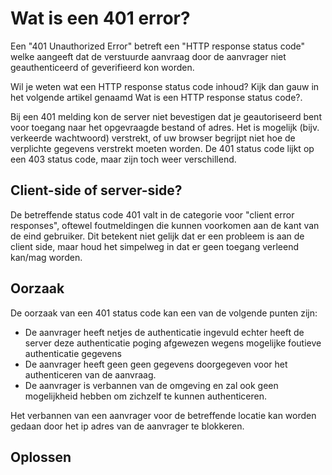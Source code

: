 # Wat is een 401 error?
Een "401 Unauthorized Error" betreft een "HTTP response status code" welke aangeeft dat de verstuurde aanvraag door de aanvrager niet geauthenticeerd of geverifieerd kon worden.

Wil je weten wat een HTTP response status code inhoud? Kijk dan gauw in het volgende artikel genaamd Wat is een HTTP response status code?.

Bij een 401 melding kon de server niet bevestigen dat je geautoriseerd bent voor toegang naar het opgevraagde bestand of adres. Het is mogelijk  (bijv. verkeerde wachtwoord) verstrekt, of uw browser begrijpt niet hoe de verplichte gegevens verstrekt moeten worden. De 401 status code lijkt op een 403 status code, maar zijn toch weer verschillend. 

## Client-side of server-side?
De betreffende status code 401 valt in de categorie voor "client error responses", oftewel foutmeldingen die kunnen voorkomen aan de kant van de eind gebruiker. Dit betekent niet gelijk dat er een probleem is aan de client side, maar houd het simpelweg in dat er geen toegang verleend kan/mag worden.

## Oorzaak 
De oorzaak van een 401 status code kan een van de volgende punten zijn:

- De aanvrager heeft netjes de authenticatie ingevuld echter heeft de server deze authenticatie poging afgewezen wegens mogelijke foutieve authenticatie gegevens
- De aanvrager heeft geen geen gegevens doorgegeven voor het authenticeren van de aanvraag.
- De aanvrager is verbannen van de omgeving en zal ook geen mogelijkheid hebben om zichzelf te kunnen authenticeren. 

Het verbannen van een aanvrager voor de betreffende locatie kan worden gedaan door het ip adres van de aanvrager te blokkeren. 

## Oplossen

